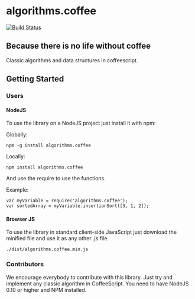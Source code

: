 algorithms.coffee
=================

[![Build Status](https://travis-ci.org/BrunoRB/algorithms.coffee.png?branch=master)](https://travis-ci.org/BrunoRB/algorithms.coffee)

## Because there is no life without coffee
Classic algorithms and data structures in coffeescript.

## Getting Started
### Users
#### NodeJS
To use the library on a NodeJS project just install it with npm:

Globally:
```shell
npm -g install algorithms.coffee
```

Locally:
```shell
npm install algorithms.coffee
```

And use the require to use the functions.

Example:
```shell
var myVariable = require('algorithms.coffee');
var sortedArray = myVariable.insertionSort([3, 1, 2]);
```

#### Browser JS
To use the library in standard client-side JavaScript just download the minified file and use it as any other .js file.
```shell
./dist/algorithms.coffee.min.js
```

### Contributors

We encourage everybody to contribute with this library. Just try and implement any classic algorithm in CoffeeScript.
You need to have NodeJS 0.10 or higher and NPM installed.
